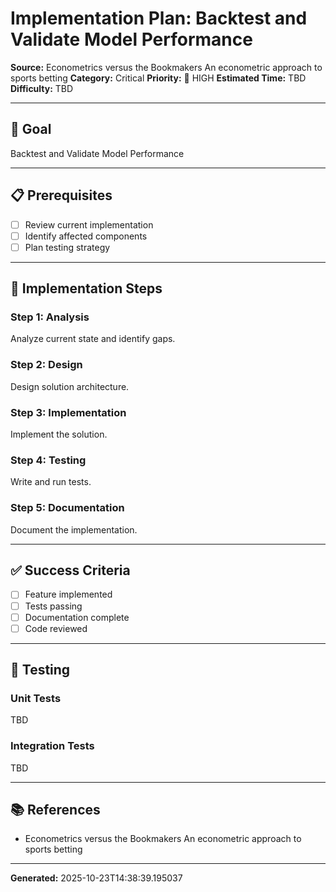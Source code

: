 # Implementation Plan: Backtest and Validate Model Performance

**Source:** Econometrics versus the Bookmakers An econometric approach to sports betting
**Category:** Critical
**Priority:** 🔴 HIGH
**Estimated Time:** TBD
**Difficulty:** TBD

---

## 🎯 Goal

Backtest and Validate Model Performance

---

## 📋 Prerequisites

- [ ] Review current implementation
- [ ] Identify affected components
- [ ] Plan testing strategy

---

## 🔧 Implementation Steps

### Step 1: Analysis

Analyze current state and identify gaps.

### Step 2: Design

Design solution architecture.

### Step 3: Implementation

Implement the solution.

### Step 4: Testing

Write and run tests.

### Step 5: Documentation

Document the implementation.

---

## ✅ Success Criteria

- [ ] Feature implemented
- [ ] Tests passing
- [ ] Documentation complete
- [ ] Code reviewed

---

## 🧪 Testing

### Unit Tests

TBD

### Integration Tests

TBD

---

## 📚 References

- Econometrics versus the Bookmakers An econometric approach to sports betting

---

**Generated:** 2025-10-23T14:38:39.195037
